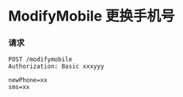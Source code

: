 # ModifyMobile 更换手机号

### 请求

```http
POST /modifymobile
Authorization: Basic xxxyyy

newPhone=xx
sms=xx
```



